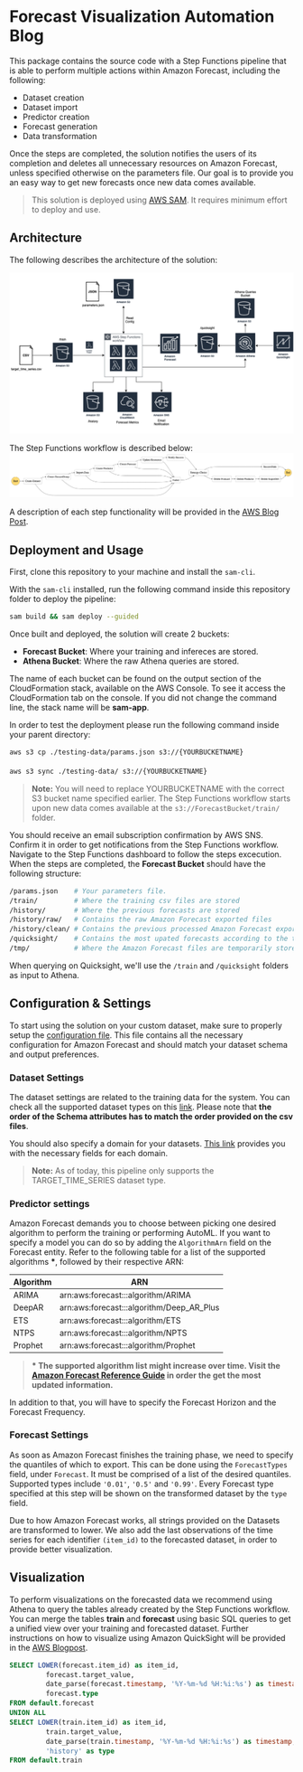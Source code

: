 # Forecast Visualization Automation Blog

This package contains the source code with a Step Functions pipeline that is able to perform
multiple actions within Amazon Forecast, including the following:
- Dataset creation
- Dataset import
- Predictor creation
- Forecast generation
- Data transformation 

Once the steps are completed, the solution notifies the users of its completion and deletes all unnecessary resources on Amazon Forecast, unless specified otherwise on the parameters file. Our goal is to provide you an easy way to get new forecasts once new data comes available. 

> This solution is deployed using [AWS SAM](https://aws.amazon.com/serverless/sam/). It requires minimum effort to deploy and use.

## Architecture
The following describes the architecture of the solution:

![architecture](images/architecture.png)

The Step Functions workflow is described below:
![steps](images/hor.png)

A description of each step functionality will be provided in the [AWS Blog Post](https://aws.amazon.com/blogs/machine-learning/).

## Deployment and Usage

First, clone this repository to your machine and install the ```sam-cli```.

With the ```sam-cli``` installed, run the following command inside this repository folder 
to deploy the pipeline:
```bash
sam build && sam deploy --guided
```

Once built and deployed, the solution will create 2 buckets:
- __Forecast Bucket__: Where your training and infereces are stored.
- __Athena Bucket__: Where the raw Athena queries are stored.

The name of each bucket can be found on the output section of the CloudFormation stack, available on the AWS Console. To see it access the CloudFormation tab on the console. If you did not change the command line, the stack name will be __sam-app__.

In order to test the deployment please run the following command inside your parent directory:

```bash
aws s3 cp ./testing-data/params.json s3://{YOURBUCKETNAME}

aws s3 sync ./testing-data/ s3://{YOURBUCKETNAME}
```
> **Note:** You will need to replace YOURBUCKETNAME with the correct S3 bucket name specified earlier.
The Step Functions workflow starts upon new data comes available at the ```s3://ForecastBucket/train/``` folder. 

You should receive an email subscription confirmation by AWS SNS. Confirm it in order to get notifications from the Step Functions workflow. Navigate to the Step Functions dashboard to follow the steps excecution. When the steps are completed, the __Forecast Bucket__ should have the following structure:
```bash
/params.json    # Your parameters file.
/train/         # Where the training csv files are stored
/history/       # Where the previous forecasts are stored
/history/raw/   # Contains the raw Amazon Forecast exported files
/history/clean/ # Contains the previous processed Amazon Forecast exported files
/quicksight/    # Contains the most upated forecasts according to the train dataset
/tmp/           # Where the Amazon Forecast files are temporarily stored before processing
```

When querying on Quicksight, we'll use the ```/train``` and ```/quicksight``` folders as input to Athena.

## Configuration & Settings

To start using the solution on your custom dataset, make sure to properly setup the [configuration file](testing-data/params.json). This file contains all the necessary configuration for Amazon Forecast and should match your dataset schema and output preferences.

### Dataset Settings

The dataset settings are related to the training data for the system. You can check all the supported dataset types on this [link](https://docs.aws.amazon.com/forecast/latest/dg/howitworks-domains-ds-types.html). Please note that __the order of the Schema attributes has to match the order provided on the csv files__.

You should also specify a domain for your datasets. [This link](https://docs.aws.amazon.com/forecast/latest/dg/howitworks-domains-ds-types.html) provides you with the necessary fields for each domain.

> **Note:** As of today, this pipeline only supports the TARGET_TIME_SERIES dataset type.

### Predictor settings

Amazon Forecast demands you to choose between picking one desired algorithm to perform the training or performing AutoML. If you want to specify a model you can do so by adding the ```AlgorithmArn``` field on the Forecast entity. Refer to the following table for a list of the supported algorithms __*__, followed by their respective ARN:


| Algorithm     | ARN                                       |
| ------------- | ----------------------------------------- |
| ARIMA         | arn:aws:forecast:::algorithm/ARIMA        |
| DeepAR        | arn:aws:forecast:::algorithm/Deep_AR_Plus |
| ETS           | arn:aws:forecast:::algorithm/ETS          |
| NTPS          | arn:aws:forecast:::algorithm/NPTS         |
| Prophet       | arn:aws:forecast:::algorithm/Prophet      |

> __* The supported algorithm list might increase over time. Visit the [Amazon Forecast Reference Guide](https://docs.aws.amazon.com/forecast/latest/dg/aws-forecast-choosing-recipes.html) in order the get the most updated information.__ 

In addition to that, you will have to specify the Forecast Horizon and the Forecast Frequency.

### Forecast Settings

As soon as Amazon Forecast finishes the training phase, we need to specify the quantiles of which
to export. This can be done using the ```ForecastTypes``` field, under ```Forecast```. It must be comprised of a list of the desired quantiles. Supported types include `'0.01'`, `'0.5'` and `'0.99'`. Every Forecast type specified at this step will be shown on the transformed dataset by the ```type``` field.

Due to how Amazon Forecast works, all strings provided on the Datasets are transformed to lower. We also add the last observations of the time series for each identifier `(item_id)` to the forecasted dataset, in order to provide better visualization.

## Visualization

To perform visualizations on the forecasted data we recommend using Athena to query the tables
already created by the Step Functions workflow. You can merge the tables __train__ and __forecast__
using basic SQL queries to get a unified view over your training and forecasted dataset. Further
instructions on how to visualize using Amazon QuickSight will be provided in the [AWS Blogpost](https://aws.amazon.com/blogs/machine-learning/building-ai-powered-forecasting-automation-with-amazon-forecast-by-applying-mlops/).

```sql
SELECT LOWER(forecast.item_id) as item_id,
         forecast.target_value,
         date_parse(forecast.timestamp, '%Y-%m-%d %H:%i:%s') as timestamp,
         forecast.type
FROM default.forecast
UNION ALL
SELECT LOWER(train.item_id) as item_id,
         train.target_value,
         date_parse(train.timestamp, '%Y-%m-%d %H:%i:%s') as timestamp,
         'history' as type
FROM default.train
```